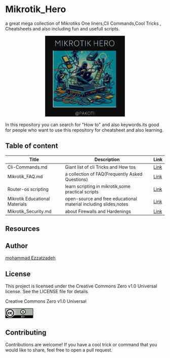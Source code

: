 # Mikrotik_Hero
a great mega collection of Mikrotiks One liners,Cli Commands,Cool Tricks , Cheatsheets and also including fun and usefull scripts.


<p align="center">
  <img src="/img/mikrotik_hero.PNG" alt="mikrotik hero logo created by microsoft ai" width=50% height=50%>
</p>

<p>In this repository you can search for "How to" and also keywords.its good for people who want to use this repository for cheatsheet and also learning.</p>


## Table of content

|Title|Description|Link|
|---|---|---|
|Cli-Commands.md|Giant list of cli Tricks and How tos| <a href="Cli-commands.md">Link</a>|
|Mikrotik_FAQ.md|a collection of FAQ(Frequently Asked Questions)| <a href="Mikrotik_FAQ.md">Link</a>|
|Router-os scripting |learn scripting in mikrotik,some practical scripts|<a href="/Scripting/readme.md">Link</a>|
|Mikrotik Educational Materials|open-source and free educational material including slides,notes|<a href="/Mikrotik_Certifications/reame.md">Link</a>|
|Mikrotik_Security.md|about Firewalls and Hardenings| <a href="/Security/Mikrotik_Security.md">Link</a>|



## Resources




## Author
[mohammad Ezzatzadeh](https://github.com/pakoti)

## License
This project is licensed under the Creative Commons Zero v1.0 Universal license. See the LICENSE file for details

Creative Commons Zero v1.0 Universal

<img src="/img/88x31.png" alt="Creative Commons Zero v1.0 Universal">

## Contributing

Contributions are welcome! If you have a cool trick or command that you would like to share, feel free to open a pull request.